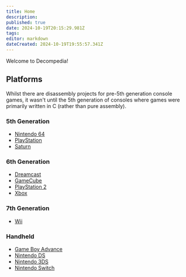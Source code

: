 ```yaml
---
title: Home
description: 
published: true
date: 2024-10-19T20:15:29.981Z
tags: 
editor: markdown
dateCreated: 2024-10-19T19:55:57.341Z
---
```


Welcome to Decompedia!

## Platforms

Whilst there are disassembly projects for pre-5th generation console games, it wasn't until the 5th generation of consoles where games were primarily written in C (rather than pure assembly).

### 5th Generation
- [Nintendo 64](/platforms/nintendo-64)
- [PlayStation](/platforms/playstation)
- [Saturn](/platforms/saturn)

### 6th Generation
- [Dreamcast](/platforms/dreamcast)
- [GameCube](/platforms/gamecube)
- [PlayStation 2](/platforms/playstation-2)
- [Xbox](/platforms/xbox)

### 7th Generation
- [Wii](/platforms/wii)

### Handheld
- [Game Boy Advance](/platforms/game-boy-advance)
- [Nintendo DS](/platforms/nintendo-ds)
- [Nintendo 3DS](/platforms/nintendo-3ds)
- [Nintendo Switch](/platforms/switch)
